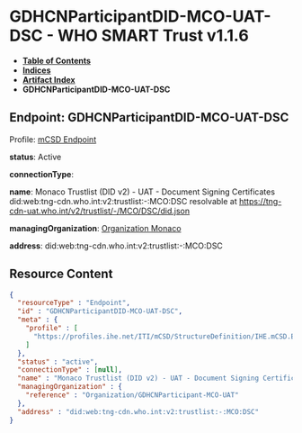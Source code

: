 # GDHCNParticipantDID-MCO-UAT-DSC - WHO SMART Trust v1.1.6

* [**Table of Contents**](toc.md)
* [**Indices**](indices.md)
* [**Artifact Index**](artifacts.md)
* **GDHCNParticipantDID-MCO-UAT-DSC**

## Endpoint: GDHCNParticipantDID-MCO-UAT-DSC

Profile: [mCSD Endpoint](https://profiles.ihe.net/ITI/mCSD/4.0.0/StructureDefinition-IHE.mCSD.Endpoint.html)

**status**: Active

**connectionType**: 

**name**: Monaco Trustlist (DID v2) - UAT - Document Signing Certificates did:web:tng-cdn.who.int:v2:trustlist:-:MCO:DSC resolvable at https://tng-cdn-uat.who.int/v2/trustlist/-/MCO/DSC/did.json

**managingOrganization**: [Organization Monaco](Organization-GDHCNParticipant-MCO-UAT.md)

**address**: did:web:tng-cdn.who.int:v2:trustlist:-:MCO:DSC



## Resource Content

```json
{
  "resourceType" : "Endpoint",
  "id" : "GDHCNParticipantDID-MCO-UAT-DSC",
  "meta" : {
    "profile" : [
      "https://profiles.ihe.net/ITI/mCSD/StructureDefinition/IHE.mCSD.Endpoint"
    ]
  },
  "status" : "active",
  "connectionType" : [null],
  "name" : "Monaco Trustlist (DID v2) - UAT - Document Signing Certificates\ndid:web:tng-cdn.who.int:v2:trustlist:-:MCO:DSC\nresolvable at https://tng-cdn-uat.who.int/v2/trustlist/-/MCO/DSC/did.json",
  "managingOrganization" : {
    "reference" : "Organization/GDHCNParticipant-MCO-UAT"
  },
  "address" : "did:web:tng-cdn.who.int:v2:trustlist:-:MCO:DSC"
}

```
